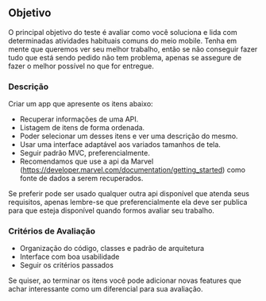 ## Objetivo
O principal objetivo do teste é avaliar como você soluciona e lida com determinadas atividades habituais comuns do meio mobile. Tenha em mente que queremos ver seu melhor trabalho, então se não conseguir fazer tudo que está sendo pedido não tem problema, apenas se assegure de fazer o melhor possível no que for entregue.

### Descrição
Criar um app que apresente os itens abaixo:
 - Recuperar informações de uma API.
 - Listagem de itens de forma ordenada.
 - Poder selecionar um desses itens e ver uma descrição do mesmo.
 - Usar uma interface adaptável aos variados tamanhos de tela.
 - Seguir padrão MVC, preferencialmente.
 - Recomendamos que use a api da Marvel (https://developer.marvel.com/documentation/getting_started) como fonte de dados a serem recuperados. 

Se preferir pode ser usado qualquer outra api disponível que atenda seus requisitos, apenas lembre-se que preferencialmente ela deve ser publica para que esteja disponível quando formos avaliar seu trabalho.

### Critérios de Avaliação
 - Organização do código, classes e padrão de arquitetura
 - Interface com boa usabilidade
 - Seguir os critérios passados
	
Se quiser, ao terminar os itens você pode adicionar novas features que achar interessante como um diferencial para sua avaliação.
